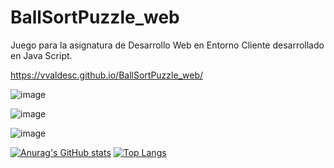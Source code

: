 ﻿# BallSortPuzzle_web
Juego para la asignatura de Desarrollo Web en Entorno Cliente desarrollado en Java Script.

https://vvaldesc.github.io/BallSortPuzzle_web/

![image](https://github.com/vvaldesc/BallSortPuzzle_web/assets/124901115/ab297729-6ab4-4992-a116-21e0704a6a88)

![image](https://github.com/vvaldesc/BallSortPuzzle_web/assets/124901115/c83b28b5-a402-4212-816e-bb1225582703)

![image](https://github.com/vvaldesc/BallSortPuzzle_web/assets/124901115/626d028e-dfbf-4525-8b79-6176dfb2264b)


[![Anurag's GitHub stats](https://github-readme-stats.vercel.app/api?username=vvaldesc&theme=radical)](https://github.com/anuraghazra/github-readme-stats)
[![Top Langs](https://github-readme-stats.vercel.app/api/top-langs/?username=vvaldesc&layout=compact&theme=radical)](https://github.com/anuraghazra/github-readme-stats)

